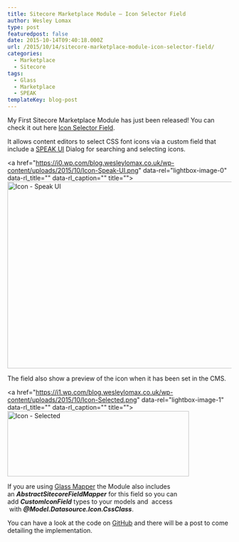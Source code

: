```yaml
---
title: Sitecore Marketplace Module – Icon Selector Field
author: Wesley Lomax
type: post
featuredpost: false
date: 2015-10-14T09:40:18.000Z
url: /2015/10/14/sitecore-marketplace-module-icon-selector-field/
categories:
  - Marketplace
  - Sitecore
tags:
  - Glass
  - Marketplace
  - SPEAK
templateKey: blog-post
---
```

My First Sitecore Marketplace Module has just been released! You can check it out here <a href="https://marketplace.sitecore.net/Modules/I/Icon_Selector_Field.aspx?sc_lang=en" target="_blank">Icon Selector Field</a>.

It allows content editors to select CSS font icons via a custom field that include a <a href="https://doc.sitecore.net/speak" target="_blank">SPEAK UI</a> Dialog for searching and selecting icons.

<a href="https://i0.wp.com/blog.wesleylomax.co.uk/wp-content/uploads/2015/10/Icon-Speak-UI.png" data-rel="lightbox-image-0" data-rl\_title="" data-rl\_caption="" title=""><img class="alignnone wp-image-85 size-full" src="https://i0.wp.com/blog.wesleylomax.co.uk/wp-content/uploads/2015/10/Icon-Speak-UI.png?resize=640%2C420" alt="Icon - Speak UI" width="640" height="420" srcset="https://i0.wp.com/blog.wesleylomax.co.uk/wp-content/uploads/2015/10/Icon-Speak-UI.png?w=1212 1212w, https://i0.wp.com/blog.wesleylomax.co.uk/wp-content/uploads/2015/10/Icon-Speak-UI.png?resize=300%2C197 300w, https://i0.wp.com/blog.wesleylomax.co.uk/wp-content/uploads/2015/10/Icon-Speak-UI.png?resize=1024%2C672 1024w" sizes="(max-width: 640px) 100vw, 640px" data-recalc-dims="1" /></a>

The field also show a preview of the icon when it has been set in the CMS.

<a href="https://i1.wp.com/blog.wesleylomax.co.uk/wp-content/uploads/2015/10/Icon-Selected.png" data-rel="lightbox-image-1" data-rl\_title="" data-rl\_caption="" title=""><img class="alignnone wp-image-84 size-full" src="https://i1.wp.com/blog.wesleylomax.co.uk/wp-content/uploads/2015/10/Icon-Selected.png?resize=408%2C147" alt="Icon - Selected" width="408" height="147" srcset="https://i1.wp.com/blog.wesleylomax.co.uk/wp-content/uploads/2015/10/Icon-Selected.png?w=408 408w, https://i1.wp.com/blog.wesleylomax.co.uk/wp-content/uploads/2015/10/Icon-Selected.png?resize=300%2C108 300w" sizes="(max-width: 408px) 100vw, 408px" data-recalc-dims="1" /></a>

If you are using <a href="http://glass.lu/" target="_blank">Glass Mapper</a> the Module also includes an **_AbstractSitecoreFieldMapper_** for this field so you can add **_CustomIconField_** types to your models and  access  with _**@Model.Datasource.Icon.CssClass**_.

You can have a look at the code on <a href="https://github.com/Wesley-Lomax/icon-selector-field" target="_blank">GitHub</a> and there will be a post to come detailing the implementation.

&nbsp;